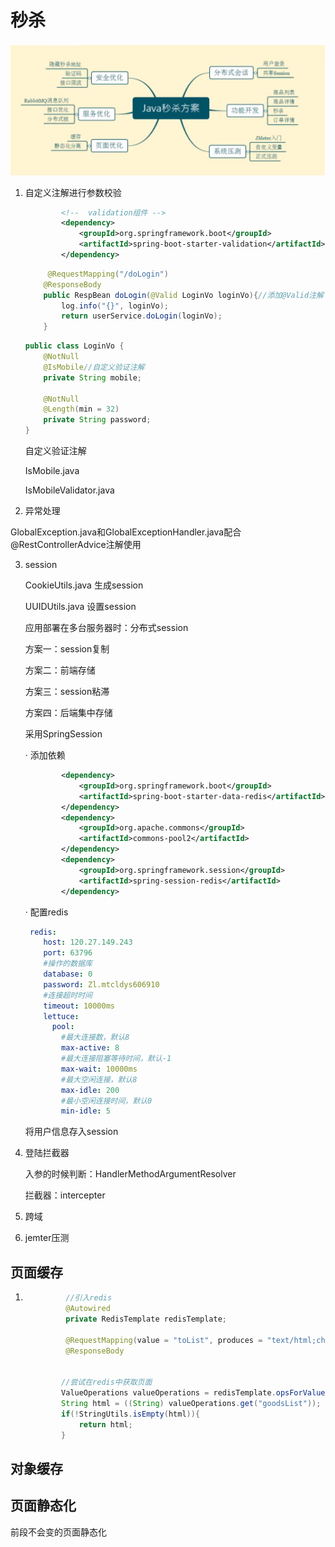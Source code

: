 # 秒杀

![image-20211108133547592](./notePicture/image-20211108133547592.png)

1. 自定义注解进行参数校验

   ```xml
           <!--  validation组件 -->
           <dependency>
               <groupId>org.springframework.boot</groupId>
               <artifactId>spring-boot-starter-validation</artifactId>
           </dependency>
   ```

   ```java
   		@RequestMapping("/doLogin")
       @ResponseBody
       public RespBean doLogin(@Valid LoginVo loginVo){//添加@Valid注解（javax包下）
           log.info("{}", loginVo);
           return userService.doLogin(loginVo);
       }
   ```

   ```java
   public class LoginVo {
       @NotNull
       @IsMobile//自定义验证注解
       private String mobile;
   
       @NotNull
       @Length(min = 32)
       private String password;
   }
   ```

   自定义验证注解

   IsMobile.java

   IsMobileValidator.java

   

2. 异常处理

GlobalException.java和GlobalExceptionHandler.java配合@RestControllerAdvice注解使用



3. session

   CookieUtils.java 生成session

   UUIDUtils.java 设置session

   应用部署在多台服务器时：分布式session

   方案一：session复制

   方案二：前端存储

   方案三：session粘滞

   方案四：后端集中存储

   

   采用SpringSession

   · 添加依赖

   ```xml
           <dependency>
               <groupId>org.springframework.boot</groupId>
               <artifactId>spring-boot-starter-data-redis</artifactId>
           </dependency>
           <dependency>
               <groupId>org.apache.commons</groupId>
               <artifactId>commons-pool2</artifactId>
           </dependency>
           <dependency>
               <groupId>org.springframework.session</groupId>
               <artifactId>spring-session-redis</artifactId>
           </dependency>
   ```

   · 配置redis

   ```yaml
    redis:
       host: 120.27.149.243
       port: 63796
       #操作的数据库
       database: 0
       password: Zl.mtcldys606910
       #连接超时时间
       timeout: 10000ms
       lettuce:
         pool:
           #最大连接数，默认8
           max-active: 8
           #最大连接阻塞等待时间，默认-1
           max-wait: 10000ms
           #最大空闲连接，默认8
           max-idle: 200
           #最小空闲连接时间，默认0
           min-idle: 5
   ```

   将用户信息存入session

4. 登陆拦截器

   入参的时候判断：HandlerMethodArgumentResolver

   拦截器：intercepter

5. 跨域

6. jemter压测



## 页面缓存

1. ```java
   			//引入redis
   			@Autowired
   			private RedisTemplate redisTemplate;
   
   			@RequestMapping(value = "toList", produces = "text/html;charset=utf-8")
   			@ResponseBody
   
   
           //尝试在redis中获取页面
           ValueOperations valueOperations = redisTemplate.opsForValue();
           String html = ((String) valueOperations.get("goodsList"));
           if(!StringUtils.isEmpty(html)){
               return html;
           }
   ```

## 对象缓存



## 页面静态化

前段不会变的页面静态化